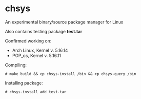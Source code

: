 # chsys
An experimental binary/source package manager for Linux

Also contains testing package **test.tar**

Confirmed working on:
  - Arch Linux, Kernel v. 5.16.14
  - POP_os, Kernel v. 5.16.11


Compiling:
```
# make build && cp chsys-install /bin && cp chsys-query /bin
```


Installing package:
```
# chsys-install add test.tar
```
